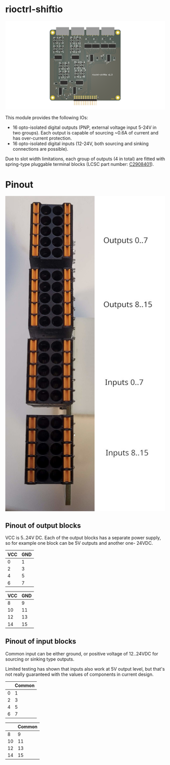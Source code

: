 # rioctrl-shiftio
![rioctrl-shiftio](outputs/rioctrl-shiftio-v1.0/board.png)

This module provides the following IOs:
* 16 opto-isolated digital outputs (PNP, external voltage input 5-24V in two groups). Each output is capable of sourcing ~0.6A of current and has over-current protection.
* 16 opto-isolated digital inputs (12-24V, both sourcing and sinking connections are possible).

Due to slot width limitations, each group of outputs (4 in total) are fitted with spring-type pluggable terminal blocks (LCSC part number:
[C2908401](https://www.lcsc.com/product-detail/Pluggable-System-Terminal-Block_JILN-JL15EDGKNH-35005B01_C2908401.html)).

# Pinout
![pinout](pinout.jpg)

## Pinout of output blocks

VCC is 5..24V DC. Each of the output blocks has a separate power supply, so for example
one block can be 5V outputs and another one- 24VDC.

| VCC  | GND  |
|------|------|
| 0    | 1    |
| 2    | 3    |
| 4    | 5    |
| 6    | 7    |


| VCC | GND |
|-----|-----|
| 8   | 9   |
| 10  | 11  |
| 12  | 13  |
| 14  | 15  |

## Pinout of input blocks

Common input can be either ground, or positive voltage of 12..24VDC for sourcing or 
sinking type outputs.

Limited testing has shown that inputs also work at 5V output level, but that's not really guaranteed with the
values of components in current design.


|   | Common |
|---|---------|
| 0 | 1       |
| 2 | 3       |
| 4 | 5       |
| 6 | 7       |


|  | Common |
|-----|--------|
| 8   | 9      |
| 10  | 11     |
| 12  | 13     |
| 14  | 15     |
